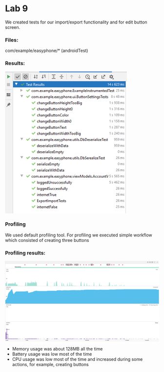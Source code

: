 # Lab 9

We created tests for our import/export functionality and for edit button screen.

### Files:
com/example/easyphone/* (androidTest)

### Results:
![results](./img/results.png)

### Profiling

We used default profiling tool. For profiling we executed simple workflow which consisted of creating three buttons

### Profiling results:
![results](./img/profiling.png)

- Memory usage was about 128MB all the time
- Battery usage was low most of the time
- CPU usage was low most of the time and increased during some actions, for example, creating buttons